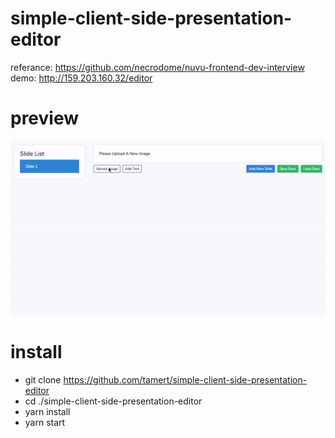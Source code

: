 # simple-client-side-presentation-editor

referance: https://github.com/necrodome/nuvu-frontend-dev-interview
demo: http://159.203.160.32/editor

# preview
![Tool screenshot](preview.gif)

# install

-  git clone https://github.com/tamert/simple-client-side-presentation-editor
-  cd ./simple-client-side-presentation-editor
-  yarn install
-  yarn start
